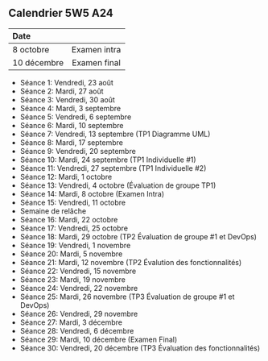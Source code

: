 ## Calendrier 5W5 A24

| Date |          |
| :--------------- |:---------------:|
| 8 octobre | Examen intra |
| 10 décembre | Examen final |


- Séance 1: Vendredi, 23 août
- Séance 2: Mardi, 27 août
- Séance 3: Vendredi, 30 août
- Séance 4: Mardi, 3 septembre
- Séance 5: Vendredi, 6 septembre
- Séance 6: Mardi, 10 septembre
- Séance 7: Vendredi, 13 septembre (TP1 Diagramme UML)
- Séance 8: Mardi, 17 septembre
- Séance 9: Vendredi, 20 septembre
- Séance 10: Mardi, 24 septembre (TP1 Individuelle #1)
- Séance 11: Vendredi, 27 septembre (TP1 Individuelle #2)
- Séance 12: Mardi, 1 octobre
- Séance 13: Vendredi, 4 octobre (Évaluation de groupe TP1)
- Séance 14: Mardi, 8 octobre  (Examen Intra)
- Séance 15: Vendredi, 11 octobre
- Semaine de relâche
- Séance 16: Mardi, 22 octobre
- Séance 17: Vendredi, 25 octobre
- Séance 18: Mardi, 29 octobre (TP2 Évaluation de groupe #1 et DevOps)
- Séance 19: Vendredi, 1 novembre
- Séance 20: Mardi, 5 novembre
- Séance 21: Mardi, 12 novembre (TP2 Évalution des fonctionnalités)
- Séance 22: Vendredi, 15 novembre
- Séance 23: Mardi, 19 novembre
- Séance 24: Vendredi, 22 novembre
- Séance 25: Mardi, 26 novembre (TP3 Évaluation de groupe #1 et DevOps)
- Séance 26: Vendredi, 29 novembre
- Séance 27: Mardi, 3 décembre
- Séance 28: Vendredi, 6 décembre
- Séance 29: Mardi, 10 décembre (Examen Final)
- Séance 30: Vendredi, 20 décembre (TP3 Évaluation des fonctionnalités)

